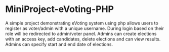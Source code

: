 # MiniProject-eVoting-PHP
A simple project demonstrating eVoting system using php allows users to register as voter/admin with a unique username. During login based on their role will be redirected to admin/voter panel. Admins can create elections with an access key, add candidates,  delete elections and can view results. Admins can specify start and end date of elections. 
